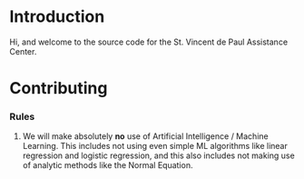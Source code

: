 # Introduction

Hi, and welcome to the source code for the St. Vincent de Paul Assistance Center.

# Contributing

### Rules

1. We will make absolutely **no** use of Artificial Intelligence / Machine Learning. This includes not using even simple ML algorithms like linear regression and logistic regression, and this also includes not making use of analytic methods like the Normal Equation. 